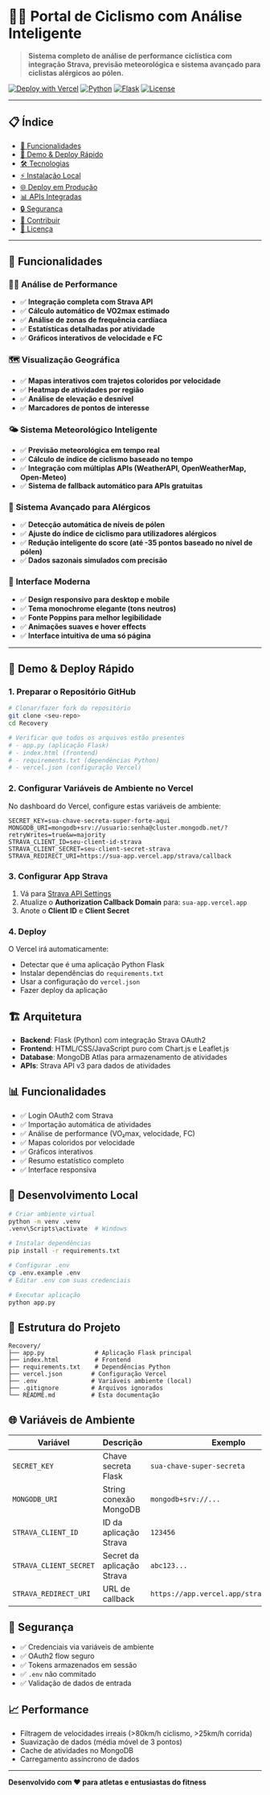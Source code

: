 # 🚴‍♂️ Portal de Ciclismo com Análise Inteligente

> **Sistema completo de análise de performance ciclística com integração Strava, previsão meteorológica e sistema avançado para ciclistas alérgicos ao pólen.**

[![Deploy with Vercel](https://vercel.com/button)](https://vercel.com/new/clone?repository-url=https://github.com/motadb/Recovery)
[![Python](https://img.shields.io/badge/Python-3.8+-blue.svg)](https://python.org)
[![Flask](https://img.shields.io/badge/Flask-2.3+-green.svg)](https://flask.palletsprojects.com)
[![License](https://img.shields.io/badge/License-MIT-yellow.svg)](LICENSE)

---

## 📋 Índice

- [🎯 Funcionalidades](#-funcionalidades)
- [🚀 Demo & Deploy Rápido](#-demo--deploy-rápido)
- [🛠️ Tecnologias](#️-tecnologias)
- [⚡ Instalação Local](#-instalação-local)
- [🌐 Deploy em Produção](#-deploy-em-produção)
- [📊 APIs Integradas](#-apis-integradas)
- [🔒 Segurança](#-segurança)
- [🤝 Contribuir](#-contribuir)
- [📄 Licença](#-licença)

---

## 🎯 Funcionalidades

### 🚴‍♂️ **Análise de Performance**
- ✅ **Integração completa com Strava API**
- ✅ **Cálculo automático de VO2max estimado**
- ✅ **Análise de zonas de frequência cardíaca**
- ✅ **Estatísticas detalhadas por atividade**
- ✅ **Gráficos interativos de velocidade e FC**

### 🗺️ **Visualização Geográfica**
- ✅ **Mapas interativos com trajetos coloridos por velocidade**
- ✅ **Heatmap de atividades por região**
- ✅ **Análise de elevação e desnível**
- ✅ **Marcadores de pontos de interesse**

### 🌤️ **Sistema Meteorológico Inteligente**
- ✅ **Previsão meteorológica em tempo real**
- ✅ **Cálculo de índice de ciclismo baseado no tempo**
- ✅ **Integração com múltiplas APIs (WeatherAPI, OpenWeatherMap, Open-Meteo)**
- ✅ **Sistema de fallback automático para APIs gratuitas**

### 🌿 **Sistema Avançado para Alérgicos**
- ✅ **Detecção automática de níveis de pólen**
- ✅ **Ajuste do índice de ciclismo para utilizadores alérgicos**
- ✅ **Redução inteligente do score (até -35 pontos baseado no nível de pólen)**
- ✅ **Dados sazonais simulados com precisão**

### 🎨 **Interface Moderna**
- ✅ **Design responsivo para desktop e mobile**
- ✅ **Tema monochrome elegante (tons neutros)**
- ✅ **Fonte Poppins para melhor legibilidade**
- ✅ **Animações suaves e hover effects**
- ✅ **Interface intuitiva de uma só página**

---

## 🚀 Demo & Deploy Rápido

### 1. Preparar o Repositório GitHub

```bash
# Clonar/fazer fork do repositório
git clone <seu-repo>
cd Recovery

# Verificar que todos os arquivos estão presentes
# - app.py (aplicação Flask)
# - index.html (frontend)
# - requirements.txt (dependências Python)
# - vercel.json (configuração Vercel)
```

### 2. Configurar Variáveis de Ambiente no Vercel

No dashboard do Vercel, configure estas variáveis de ambiente:

```env
SECRET_KEY=sua-chave-secreta-super-forte-aqui
MONGODB_URI=mongodb+srv://usuario:senha@cluster.mongodb.net/?retryWrites=true&w=majority
STRAVA_CLIENT_ID=seu-client-id-strava
STRAVA_CLIENT_SECRET=seu-client-secret-strava
STRAVA_REDIRECT_URI=https://sua-app.vercel.app/strava/callback
```

### 3. Configurar App Strava

1. Vá para [Strava API Settings](https://www.strava.com/settings/api)
2. Atualize o **Authorization Callback Domain** para: `sua-app.vercel.app`
3. Anote o **Client ID** e **Client Secret**

### 4. Deploy

O Vercel irá automaticamente:
- Detectar que é uma aplicação Python Flask
- Instalar dependências do `requirements.txt`
- Usar a configuração do `vercel.json`
- Fazer deploy da aplicação

## 🏗️ Arquitetura

- **Backend**: Flask (Python) com integração Strava OAuth2
- **Frontend**: HTML/CSS/JavaScript puro com Chart.js e Leaflet.js
- **Database**: MongoDB Atlas para armazenamento de atividades
- **APIs**: Strava API v3 para dados de atividades

## 📊 Funcionalidades

- ✅ Login OAuth2 com Strava
- ✅ Importação automática de atividades
- ✅ Análise de performance (VO₂max, velocidade, FC)
- ✅ Mapas coloridos por velocidade
- ✅ Gráficos interativos
- ✅ Resumo estatístico completo
- ✅ Interface responsiva

## 🔧 Desenvolvimento Local

```bash
# Criar ambiente virtual
python -m venv .venv
.venv\Scripts\activate  # Windows

# Instalar dependências
pip install -r requirements.txt

# Configurar .env
cp .env.example .env
# Editar .env com suas credenciais

# Executar aplicação
python app.py
```

## 📁 Estrutura do Projeto

```
Recovery/
├── app.py              # Aplicação Flask principal
├── index.html          # Frontend
├── requirements.txt    # Dependências Python
├── vercel.json        # Configuração Vercel
├── .env               # Variáveis ambiente (local)
├── .gitignore         # Arquivos ignorados
└── README.md          # Esta documentação
```

## 🌐 Variáveis de Ambiente

| Variável | Descrição | Exemplo |
|----------|-----------|---------|
| `SECRET_KEY` | Chave secreta Flask | `sua-chave-super-secreta` |
| `MONGODB_URI` | String conexão MongoDB | `mongodb+srv://...` |
| `STRAVA_CLIENT_ID` | ID da aplicação Strava | `123456` |
| `STRAVA_CLIENT_SECRET` | Secret da aplicação Strava | `abc123...` |
| `STRAVA_REDIRECT_URI` | URL de callback | `https://app.vercel.app/strava/callback` |

## 🔐 Segurança

- ✅ Credenciais via variáveis de ambiente
- ✅ OAuth2 flow seguro
- ✅ Tokens armazenados em sessão
- ✅ `.env` não commitado
- ✅ Validação de dados de entrada

## 📈 Performance

- Filtragem de velocidades irreais (>80km/h ciclismo, >25km/h corrida)
- Suavização de dados (média móvel de 3 pontos)
- Cache de atividades no MongoDB
- Carregamento assíncrono de dados

---

**Desenvolvido com ❤️ para atletas e entusiastas do fitness**
